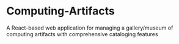 # Computing-Artifacts
A React-based web application for managing a gallery/museum of computing artifacts with comprehensive cataloging features
